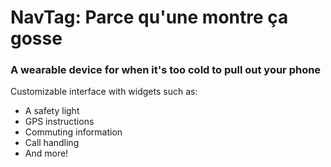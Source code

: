 # NavTag: Parce qu'une montre ça gosse
### A wearable device for when it's too cold to pull out your phone

Customizable interface with widgets such as:
* A safety light
* GPS instructions
* Commuting information
* Call handling
* And more!
